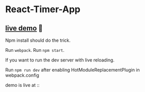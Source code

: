 # React-Timer-App

## [live demo](https://infinite-dawn-57584.herokuapp.com/#/) :eyes:

Npm install should do the trick.

Run `webpack`. Run `npm start`.

If you want to run the dev server with live reloading.

Run `npm run dev` after enabling HotModuleReplacementPlugin in webpack.config

demo is live at :: 
